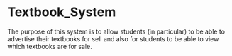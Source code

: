# Textbook_System
The purpose of this system is to allow students (in particular) to be able to advertise their textbooks for sell and also for students to be able to view which textbooks are for sale.
